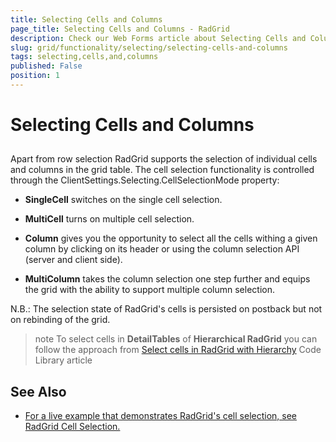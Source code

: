 ```yaml
---
title: Selecting Cells and Columns
page_title: Selecting Cells and Columns - RadGrid
description: Check our Web Forms article about Selecting Cells and Columns.
slug: grid/functionality/selecting/selecting-cells-and-columns
tags: selecting,cells,and,columns
published: False
position: 1
---
```


# Selecting Cells and Columns



## 

Apart from row selection RadGrid supports the selection of individual cells and columns in the grid table. The cell selection functionality is controlled through the ClientSettings.Selecting.CellSelectionMode property:

* **SingleCell** switches on the single cell selection.

* **MultiCell** turns on multiple cell selection.

* **Column** gives you the opportunity to select all the cells withing a given column by clicking on its header or using the column selection API (server and client side).

* **MultiColumn** takes the column selection one step further and equips the grid with the ability to support multiple column selection.

N.B.: The selection state of RadGrid's cells is persisted on postback but not on rebinding of the grid.

>note To select cells in **DetailTables** of **Hierarchical RadGrid** you can follow the approach from [Select cells in RadGrid with Hierarchy](https://www.telerik.com/support/code-library/select-cells-in-radgrid-with-hierarchy) Code Library article

## See Also

 * [For a live example that demonstrates RadGrid's cell selection, see RadGrid Cell Selection.](https://demos.telerik.com/aspnet-ajax/Grid/Examples/Client/CellSelection/DefaultCS.aspx)
